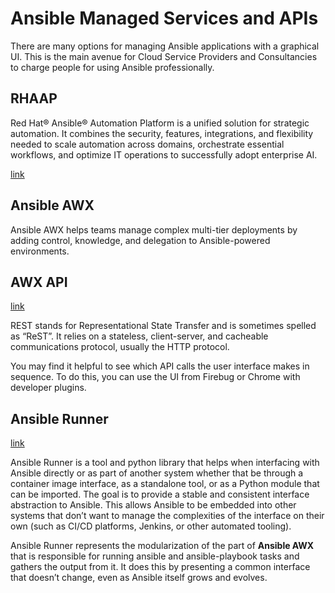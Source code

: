 # Ansible Managed Services and APIs

There are many options for managing Ansible applications with a graphical UI. This is the main avenue for Cloud Service Providers and Consultancies to charge people for using Ansible professionally.

## RHAAP

Red Hat® Ansible® Automation Platform is a unified solution for strategic automation. It combines the security, features, integrations, and flexibility needed to scale automation across domains, orchestrate essential workflows, and optimize IT operations to successfully adopt enterprise AI.

[link](https://www.redhat.com/en/technologies/management/ansible?sc_cid=7015Y000003t7aWQAQ)

## Ansible AWX

Ansible AWX helps teams manage complex multi-tier deployments by adding control, knowledge, and delegation to Ansible-powered environments.

## AWX API

[link](https://ansible.readthedocs.io/projects/awx/en/latest/rest_api/index.html)

REST stands for Representational State Transfer and is sometimes spelled as “ReST”. It relies on a stateless, client-server, and cacheable communications protocol, usually the HTTP protocol.

You may find it helpful to see which API calls the user interface makes in sequence. To do this, you can use the UI from Firebug or Chrome with developer plugins.

## Ansible Runner

[link](https://ansible.readthedocs.io/projects/runner/en/latest/)

Ansible Runner is a tool and python library that helps when interfacing with Ansible directly or as part of another system whether that be through a container image interface, as a standalone tool, or as a Python module that can be imported. The goal is to provide a stable and consistent interface abstraction to Ansible. This allows Ansible to be embedded into other systems that don’t want to manage the complexities of the interface on their own (such as CI/CD platforms, Jenkins, or other automated tooling).

Ansible Runner represents the modularization of the part of **Ansible AWX** that is responsible for running ansible and ansible-playbook tasks and gathers the output from it. It does this by presenting a common interface that doesn’t change, even as Ansible itself grows and evolves.
